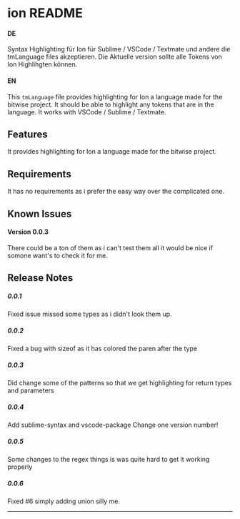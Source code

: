 # ion README


#### DE #
Syntax Highlighting für Ion für Sublime / VSCode / Textmate und andere die tmLanguage files akzeptieren.
Die Aktuelle version sollte alle Tokens von Ion Highlihgten können.

#### EN #

This `tmLanguage` file provides highlighting for Ion a language made for the bitwise project.
It should be able to highlight any tokens that are in the language.
It works with VSCode /  Sublime / Textmate.

## Features

It provides highlighting for Ion a language made for the bitwise project.

## Requirements

It has no requirements as i prefer the easy way over the complicated one.

## Known Issues

#### Version 0.0.3 #
There could be a ton of them as i can't test them all it would be nice if somone want's to check it for me.

## Release Notes #

##### 0.0.1 #

Fixed issue missed some types as i didn't look them up.

##### 0.0.2 #

Fixed a bug with sizeof as it has colored the paren after the type

##### 0.0.3 #

Did change some of the patterns so that we get highlighting for return types and parameters

##### 0.0.4 #

Add sublime-syntax and vscode-package
Change one version number!

##### 0.0.5 #

Some changes to the regex things is was quite hard to get it working properly

##### 0.0.6 #

Fixed #6 simply adding union silly me.

-----------------------------------------------------------------------------------------------------------
